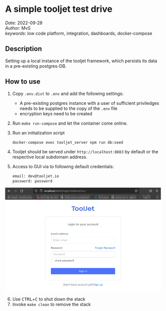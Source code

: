 # A simple tooljet test drive

*Date:* 2022-09-28  
*Author:* MvS  
*keywords:* low code platform, integration, dashboards, docker-compose

## Description

Setting up a local instance of the tooljet framework, which persists its data in a
pre-existing postgres-DB.

## How to use

1. Copy `.env.dist` to `.env` and add the following settings:
    * A pre-existing postgres instance with a user of sufficient priviledges needs
    to be supplied to the copy of the `.env` file
    * encryption keys need to be created

2. Run `make run-compose` and let the container come online.
3. Run an initialization script

    ```[bash]
    docker-compose exec tooljet_server npm run db:seed
    ```

4. Tooljet should be served under `http://localhost:8083` by default or the respective
local subdomain address.
5. Access to GUI via to following default credentials:

    ```[bash]
    email: dev@tooljet.io
    password: password
    ```

![Screenshot of Tooljet login screen](images/login_screen.png "Screenshot of Tooljet login screen")

6. Use <kbd>CTRL</kbd>+<kbd>C</kbd> to shut down the stack
7. Invoke `make clean` to remove the stack
